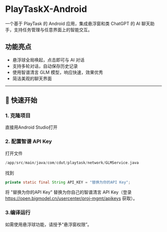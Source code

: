 # PlayTaskX-Android
一个基于 PlayTask 的 Android 应用，集成悬浮窗和类 ChatGPT 的 AI 聊天助手，支持任务管理与任意界面上的智能交互。
## 功能亮点

- 悬浮球全局唤起，点击即可与 AI 对话
- 支持多轮对话，自动保存历史记录
- 使用智谱清言 GLM 模型，响应快速，效果优秀
- 简洁美观的聊天界面

---
## 🚀 快速开始

### 1. 克隆项目
直接用Android Studio打开
### 2. 配置智谱 API Key
打开文件
```swift
/app/src/main/java/com/cdut/playtask/network/GLMService.java
```
找到
```Java
private static final String API_KEY = "替换为你的API Key";
```
将 "替换为你的API Key" 替换为你自己的智谱清言 API Key（登录 https://open.bigmodel.cn/usercenter/proj-mgmt/apikeys 获取）。
### 3.编译运行
如需使用悬浮球功能，请授予“悬浮窗权限”。


